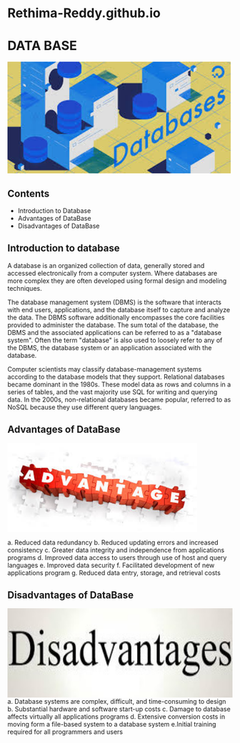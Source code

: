 # Rethima-Reddy.github.io
# DATA BASE

<img src="data1.jpg" alt="data base logo" height="250" weidth="250" >

## Contents
- Introduction to Database
- Advantages of DataBase
- Disadvantages of DataBase

## Introduction to database
<p>
  A database is an organized collection of data, generally stored and accessed electronically from a computer system. Where databases are more complex they are often developed using formal design and modeling techniques.</p>
<p>
The database management system (DBMS) is the software that interacts with end users, applications, and the database itself to capture and analyze the data. The DBMS software additionally encompasses the core facilities provided to administer the database. The sum total of the database, the DBMS and the associated applications can be referred to as a "database system". Often the term "database" is also used to loosely refer to any of the DBMS, the database system or an application associated with the database.</p>
<p>
Computer scientists may classify database-management systems according to the database models that they support. Relational databases became dominant in the 1980s. These model data as rows and columns in a series of tables, and the vast majority use SQL for writing and querying data. In the 2000s, non-relational databases became popular, referred to as NoSQL because they use different query languages.
</p>


## Advantages of DataBase 
<img src="advantages.jpg" alt="advantages image" height="200" weidth="200" align="center" >

  a. Reduced data redundancy
  b. Reduced updating errors and increased consistency
  c. Greater data integrity and independence from applications programs
  d. Improved data access to users through use of host and query languages
  e. Improved data security
  f. Facilitated development of new applications program
  g. Reduced data entry, storage, and retrieval costs


## Disadvantages of DataBase
<img src="disadvantages.jpg" alt="advantages image" height="200" weidth="200" align="center" >
  a. Database systems are complex, difficult, and time-consuming to design 
  b. Substantial hardware and software start-up costs
  c. Damage to database affects virtually all applications programs
  d. Extensive conversion costs in moving form a file-based system to a database system
  e.Initial training required for all programmers and users

